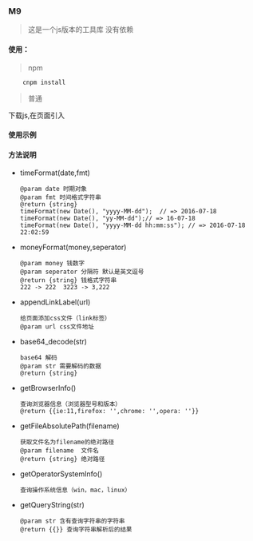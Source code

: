 ### M9
> 这是一个js版本的工具库 没有依赖

####  使用：

> npm

```
    cnpm install
```


> 普通

下载js,在页面引入


#### 使用示例

#### 方法说明

* timeFormat(date,fmt)

      @param date 时期对象
      @param fmt 时间格式字符串
      @return {string}
      timeFormat(new Date(), "yyyy-MM-dd");  // => 2016-07-18
      timeFormat(new Date(), "yy-MM-dd");// => 16-07-18
      timeFormat(new Date(), "yyyy-MM-dd hh:mm:ss"); // => 2016-07-18 22:02:59

* moneyFormat(money,seperator)

      @param money 钱数字
      @param seperator 分隔符 默认是英文逗号
      @return {string} 钱格式字符串
      222 -> 222  3223 -> 3,222

* appendLinkLabel(url)

      给页面添加css文件（link标签）
      @param url css文件地址

* base64_decode(str)

      base64 解码
      @param str 需要解码的数据
      @return {string}

* getBrowserInfo()

      查询浏览器信息（浏览器型号和版本）
      @return {{ie:11,firefox: '',chrome: '',opera: ''}}

* getFileAbsolutePath(filename)

      获取文件名为filename的绝对路径
      @param filename  文件名
      @return {string} 绝对路径

* getOperatorSystemInfo()

      查询操作系统信息（win，mac，linux）

* getQueryString(str)

      @param str 含有查询字符串的字符串
      @return {{}} 查询字符串解析后的结果



